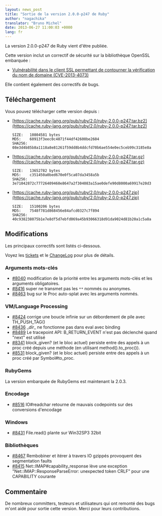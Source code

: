 ```yaml
---
layout: news_post
title: "Sortie de la version 2.0.0-p247 de Ruby"
author: "nagachika"
translator: "Bruno Michel"
date: 2013-06-27 11:00:03 +0000
lang: fr
---
```


La version 2.0.0-p247 de Ruby vient d'être publiée.

Cette version inclut un correctif de sécurité sur la bibliothèque OpenSSL
embarquée :

 * [Vulnérabilité dans le client SSL permettant de contourner la vérification du nom de domaine
   (CVE-2013-4073)](/fr/news/2013/06/27/hostname-check-bypassing-vulnerability-in-openssl-client-cve-2013-4073/)

Elle contient également des correctifs de bugs.

## Téléchargement

Vous pouvez télécharger cette version depuis :

* [https://cache.ruby-lang.org/pub/ruby/2.0/ruby-2.0.0-p247.tar.bz2](https://cache.ruby-lang.org/pub/ruby/2.0/ruby-2.0.0-p247.tar.bz2)

      SIZE:   10804581 bytes
      MD5:    60913f3eec0c4071f44df42600be2604
      SHA256: 08e3d4b85b8a1118a8e81261f59dd8b4ddcfd70b6ae554e0ec5ceb99c3185e8a

* [https://cache.ruby-lang.org/pub/ruby/2.0/ruby-2.0.0-p247.tar.gz](https://cache.ruby-lang.org/pub/ruby/2.0/ruby-2.0.0-p247.tar.gz)

      SIZE:   13652782 bytes
      MD5:    c351450a0bed670e0f5ca07da3458a5b
      SHA256: 3e71042872c77726409460e8647a2f304083a15ae0defe90d8000a69917e20d3

* [https://cache.ruby-lang.org/pub/ruby/2.0/ruby-2.0.0-p247.zip](https://cache.ruby-lang.org/pub/ruby/2.0/ruby-2.0.0-p247.zip)

      SIZE:   15100206 bytes
      MD5:    7548f781d868456e84afcd0327c7f894
      SHA256: 40c938238075b1e7e8df5d7ebfd069a45b93066318d91da9024d81b20a1c5a8a

## Modifications

Les principaux correctifs sont listés ci-dessous.

Voyez les [tickets](https://bugs.ruby-lang.org/projects/ruby-200/issues?set_filter=1&amp;status_id=5)
et le [ChangeLog](http://svn.ruby-lang.org/repos/ruby/tags/v2_0_0_247/ChangeLog) pour plus de détails.

### Arguments mots-clés

* [#8040](https://bugs.ruby-lang.org/issues/8040) modification de la priorité entre les arguments mots-clés et les arguments obligatoires.
* [#8416](https://bugs.ruby-lang.org/issues/8416) super ne transmet pas les `**` nommés ou anonymes.
* [#8463](https://bugs.ruby-lang.org/issues/8463) bug sur le Proc auto-splat avec les arguments nommés.

### VM/Language Processing

* [#8424](https://bugs.ruby-lang.org/issues/8424) corrige une boucle infinie sur un débordement de pile avec TH_PUSH_TAG()
* [#8436](https://bugs.ruby-lang.org/issues/8436) \__dir__ ne fonctionne pas dans eval avec binding
* [#8489](https://bugs.ruby-lang.org/issues/8489) Le tracepoint API: B_RETURN_EVENT n'est pas déclenché quand "next" est utilisé
* [#8341](https://bugs.ruby-lang.org/issues/8341) block_given? (et le bloc actuel) persiste entre des appels à un proc créé depuis une méthode (en utilisant method().to_proc()).
* [#8531](https://bugs.ruby-lang.org/issues/8531) block_given? (et le bloc actuel) persiste entre des appels à un proc créé par Symbol#to_proc.

### RubyGems

La version embarquée de RubyGems est maintenant la 2.0.3.

### Encodage

* [#8516](https://bugs.ruby-lang.org/issues/8516) IO#readchar retourne de mauvais codepoints sur des conversions d'encodage

### Windows

* [#8431](https://bugs.ruby-lang.org/issues/8431) File.read() plante sur Win32SP3 32bit

### Bibliothèques

* [#8467](https://bugs.ruby-lang.org/issues/8467) Rembobiner et itérer à travers IO gzippés provoquent des segmentation faults
* [#8415](https://bugs.ruby-lang.org/issues/8415) Net::IMAP#capability_response lève une exception "Net::IMAP::ResponseParseError: unexpected token CRLF" pour une CAPABILITY courante

## Commentaire

De nombreux committers, testeurs et utilisateurs qui ont remonté des bugs
m'ont aidé pour sortie cette version. Merci pour leurs contributions.
